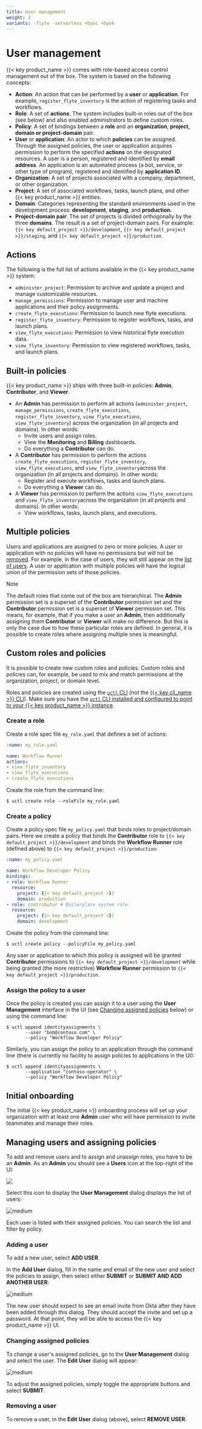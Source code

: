 ```yaml
---
title: User management
weight: 3
variants: -flyte -serverless +byoc +byok
---
```


# User management

{{< key product_name >}} comes with role-based access control management out of the box.
The system is based on the following concepts:

* **Action**: An action that can be performed by a **user** or **application**.
For example, `register_flyte_inventory` is the action of registering tasks and workflows.
* **Role**: A set of **actions**.
The system includes built-in roles out of the box (see below) and also enabled administrators to define custom roles.
* **Policy**: A set of bindings between a **role** and an **organization**, **project, domain or project-domain** pair.
* **User** or **application**: An actor to which **policies** can be assigned.
Through the assigned policies, the user or application acquires permission to perform the specified **actions** on the designated resources.
A user is a person, registered and identified by **email address**.
An application is an automated process (a bot, service, or other type of program), registered and identified by **application ID**.
* **Organization**: A set of projects associated with a company, department, or other organization.
* **Project**: A set of associated workflows, tasks, launch plans, and other {{< key product_name >}} entities.
* **Domain**: Categories representing the standard environments used in the development process: **development**, **staging**, and **production**.
* **Project-domain pair**: The set of projects is divided orthogonally by the three **domains**.
The result is a set of project-domain pairs.
For example: `{{< key default_project >}}/development`, `{{< key default_project >}}/staging`, and `{{< key default_project >}}/production`.

## Actions

The following is the full list of actions available in the {{< key product_name >}} system:

* `administer_project`: Permission to archive and update a project and manage customizable resources.
* `manage_permissions`: Permission to manage user and machine applications and their policy assignments.
* `create_flyte_executions`: Permission to launch new flyte executions.
* `register_flyte_inventory`: Permission to register workflows, tasks, and launch plans.
* `view_flyte_executions`: Permission to view historical flyte execution data.
* `view_flyte_inventory`: Permission to view registered workflows, tasks, and launch plans.

## Built-in policies

{{< key product_name >}} ships with three built-in policies: **Admin**, **Contributor**, and **Viewer**.

* An **Admin** has permission to perform all actions (`administer_project`, `manage_permissions`, `create_flyte_executions`, `register_flyte_inventory`, `view_flyte_executions`, `view_flyte_inventory`) across the organization (in all projects and domains).
In other words:
  * Invite users and assign roles.
  * View the **Monitoring** and **Billing** dashboards.
  * Do everything a **Contributor** can do.
* A **Contributor** has permission to perform the actions `create_flyte_executions`, `register_flyte_inventory`, `view_flyte_executions`, and `view_flyte_inventory`across the organization (in all projects and domains). In other words:
  * Register and execute workflows, tasks and launch plans.
  * Do everything a **Viewer** can do.
* A **Viewer** has permission to perform the actions `view_flyte_executions` and `view_flyte_inventory`across the organization (in all projects and domains).
In other words:
  * View workflows, tasks, launch plans, and executions.

## Multiple policies

Users and applications are assigned to zero or more policies.
A user or application with no policies will have no permissions but will not be [removed](#removing-a-user).
For example, in the case of users, they will still appear on the [list of users](#managing-users-and-assigning-policies).
A user or application with multiple policies will have the logical union of the permission sets of those policies.

> [!NOTE]
> The default roles that come out of the box are hierarchical.
> The **Admin** permission set is a superset of the **Contributor** permission set and the **Contributor** permission set is a superset of **Viewer** permission set.
> This means, for example, that if you make a user an **Admin**, then additionally assigning them **Contributor** or **Viewer** will make no difference.
> But this is only the case due to how these particular roles are defined.
> In general, it is possible to create roles where assigning multiple ones is meaningful.


## Custom roles and policies

It is possible to create new custom roles and policies.
Custom roles and policies can, for example, be used to mix and match permissions at the organization, project, or domain level.

Roles and policies are created using the [`uctl` CLI](../../api-reference/uctl-cli) (not the [{{< key cli_name >}} CLI](../../api-reference/union-cli)).
Make sure you have the [`uctl` CLI installed and configured to point to your {{< key product_name >}} instance](../../api-reference/uctl-cli).


### Create a role

Create a role spec file `my_role.yaml` that defines a set of actions:

```yaml
:name: my_role.yaml

name: Workflow Runner
actions:
- view_flyte_inventory
- view_flyte_executions
- create_flyte_executions
```


Create the role from the command line:

```shell
$ uctl create role --roleFile my_role.yaml
```


### Create a policy

Create a policy spec file `my_policy.yaml` that binds roles to project/domain pairs.
Here we create a policy that binds the **Contributor** role to `{{< key default_project >}}/development` and binds the **Workflow Runner** role (defined above) to `{{< key default_project >}}/production`:

```yaml
:name: my_policy.yaml

name: Workflow Developer Policy
bindings:
- role: Workflow Runner
  resource:
    project: {{< key default_project >}}
    domain: production
- role: contributor # Boilerplate system role
  resource:
    project: {{< key default_project >}}
    domain: development
```


Create the policy from the command line:

```shell
$ uctl create policy --policyFile my_policy.yaml
```


Any user or application to which this policy is assigned will be granted **Contributor** permissions to `{{< key default_project >}}/development` while being granted (the more restrictive) **Workflow Runner** permission to `{{< key default_project >}}/production`.

### Assign the policy to a user

Once the policy is created you can assign it to a user using the **User Management** interface in the UI (see [Changing assigned policies](#changing-assigned-policies) below) or using the command line:

```shell
$ uctl append identityassignments \
       --user "bob@contoso.com" \
       --policy "Workflow Developer Policy"
```


Similarly, you can assign the policy to an application through the command line (there is currently no facility to assign policies to applications in the UI):

```shell
$ uctl append identityassignments \
       --application "contoso-operator" \
       --policy "Workflow Developer Policy"
```


## Initial onboarding

The initial {{< key product_name >}} onboarding process will set up your organization with at least one **Admin** user who will have permission to invite teammates and manage their roles.

## Managing users and assigning policies

To add and remove users and to assign and unassign roles, you have to be an **Admin**.
As an **Admin** you should see a **Users** icon at the top-right of the UI:

![](/_static/images/user-guide/administration/user-management/users-button.png)

Select this icon to display the **User Management** dialog displays the list of users:

![](/_static/images/user-guide/administration/user-management/user-management.png "medium")

Each user is listed with their assigned policies. You can search the list and filter by policy.

### Adding a user

To add a new user, select **ADD USER**.

In the **Add User** dialog, fill in the name and email of the new user and select the policies to assign, then select either **SUBMIT** or **SUBMIT AND ADD ANOTHER USER**:

![](/_static/images/user-guide/administration/user-management/add-user.png "medium")

The new user should expect to see an email invite from Okta after they have been added through this dialog.
They should accept the invite and set up a password. At that point, they will be able to access the {{< key product_name >}} UI.

### Changing assigned policies

To change a user's assigned policies, go to the **User Management** dialog and select the user. The **Edit User** dialog will appear:

![](/_static/images/user-guide/administration/user-management/edit-user.png "medium")

To adjust the assigned policies, simply toggle the appropriate buttons and select **SUBMIT**.

### Removing a user

To remove a user, in the **Edit User** dialog (above), select **REMOVE USER**.
